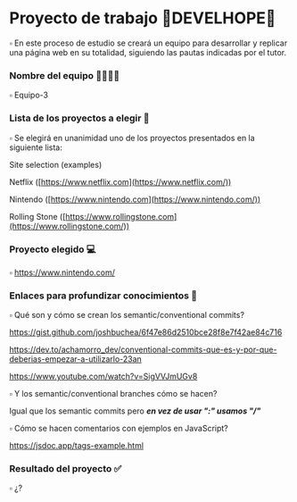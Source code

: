 # Proyecto de trabajo 🚸DEVELHOPE🚸

  ▫️  En este proceso de estudio se creará un equipo para desarrollar y replicar una página web en su totalidad, siguiendo las pautas indicadas por el tutor. 

### Nombre del equipo 👨‍👩‍👧‍👦

  ▫️  Equipo-3

### Lista de los proyectos a elegir 📃

  ▫️  Se elegirá en unanimidad uno de los proyectos presentados en la siguiente lista: 

  Site selection (examples)

Netflix ([https://www.netflix.com](https://www.netflix.com/))

Nintendo ([https://www.nintendo.com](https://www.nintendo.com/))

Rolling Stone ([https://www.rollingstone.com](https://www.rollingstone.com/))
  

### Proyecto elegido 💻

  ▫️  https://www.nintendo.com/
  
### Enlaces para profundizar conocimientos 🎒
  ▫️  Qué son y cómo se crean los semantic/conventional commits?
  
  https://gist.github.com/joshbuchea/6f47e86d2510bce28f8e7f42ae84c716
  
  https://dev.to/achamorro_dev/conventional-commits-que-es-y-por-que-deberias-empezar-a-utilizarlo-23an

  https://www.youtube.com/watch?v=SigVVJmUGv8
  
  ▫️  Y los semantic/conventional branches cómo se hacen?
  
  Igual que los semantic commits pero ***en vez de usar ":" usamos "/"***

  ▫️  Cómo se hacen comentarios con ejemplos en JavaScript?
  
  https://jsdoc.app/tags-example.html
  
### Resultado del proyecto ✅
  ▫️  ¿?
